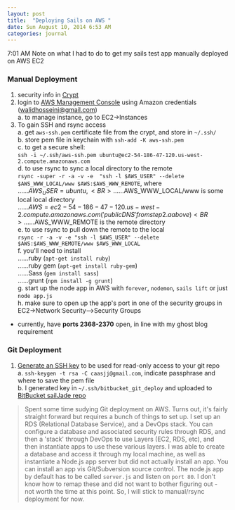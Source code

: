 ```yaml
---
layout: post
title:  "Deploying Sails on AWS "
date: Sun August 10, 2014 6:53 AM
categories: journal
---
```


7:01 AM Note on what I had to do to get my sails test app manually deployed on AWS EC2

### Manual Deployment
1. security info in [Crypt](file:///Users/developer/Desktop/security/crypt.tc)
2. login to [AWS Management Console](http://aws.amazon.com) using Amazon credentials (walidhosseini@gmail.com)<BR>
 	a. to manage instance, go to EC2->Instances
3. To gain SSH and rsync access<BR>
	a. get `aws-ssh.pem` certificate file from the crypt, and store in `~/.ssh/` <BR>
	b. store pem file in keychain with `ssh-add -K aws-ssh.pem` <BR>
	c. to get a secure shell: <BR>
	`ssh -i ~/.ssh/aws-ssh.pem ubuntu@ec2-54-186-47-120.us-west-2.compute.amazonaws.com` <BR>
	d. to use rsync to sync a local directory to the remote<BR>
	`rsync -super -r -a -v -e  "ssh -l $AWS_USER" --delete $AWS_WWW_LOCAL/www $AWS:$AWS_WWW_REMOTE`, where<BR>
	......$AWS_USER=ubuntu, <BR> 
	......$AWS_WWW_LOCAL/www is some local local directory<BR> 
	......$AWS=ec2-54-186-47-120.us-west-2.compute.amazonaws.com ('public DNS' from step 2.a above)<BR>
	......$AWS_WWW_REMOTE is the remote directory<BR> 
	e. to use rsync to pull down the remote to the local<BR>
	`rsync -r -a -v -e "ssh -l $AWS_USER" --delete $AWS:$AWS_WWW_REMOTE/www $AWS_WWW_LOCAL`<BR>
	f. you'll need to install <BR>
	......ruby (`apt-get install ruby`)<BR>
	......ruby gem (`apt-get install ruby-gem`)<BR>
	......Sass (`gem install sass`)<BR>
	......grunt (`npm install -g grunt`)<BR>
	g. start up the node app in AWS with `forever`, `nodemon`, `sails lift` or just `node app.js`<BR>
	h. make sure to open up the app's port in one of the security groups in EC2->Network Security-->Security Groups<BR>
* currently, have **ports 2368-2370** open, in line with my ghost blog requirement
	
### Git Deployment
1. [Generate an SSH key](https://help.github.com/articles/generating-ssh-keys) to be used for read-only access to your git repo <BR>
   a. `ssh-keygen -t rsa -C caasjj@gmail.com`, indicate passphrase and where to save the pem file <BR>
   b. I generated key in `~/.ssh/bitbucket_git_deploy` and uploaded to [BitBucket sailJade repo](https://bitbucket.org/caasjj/sailjade/admin/deploy-keys)
   
> Spent some time sudying Git deployment on AWS. Turns out, it's fairly straight forward but requires a bunch of things to set up.
I set up an RDS (Relational Database Service), and a DevOps stack.  You can configure a database and associated security rules through RDS, and then a 'stack' through DevOps to use Layers (EC2, RDS, etc), and then instantiate apps to use these various layers. I was able to create a database and access it through my local machine, as well as instantiate a Node.js app server but did not actually install an app.  You can install an app vis Git/Subversion source control.  The node.js app by default has to be called `server.js` and listen on `port 80`.  I don't know how to remap these and did not want to bother figuring out - not worth the time at this point.  So, I will stick to manual/rsync deployment for now.